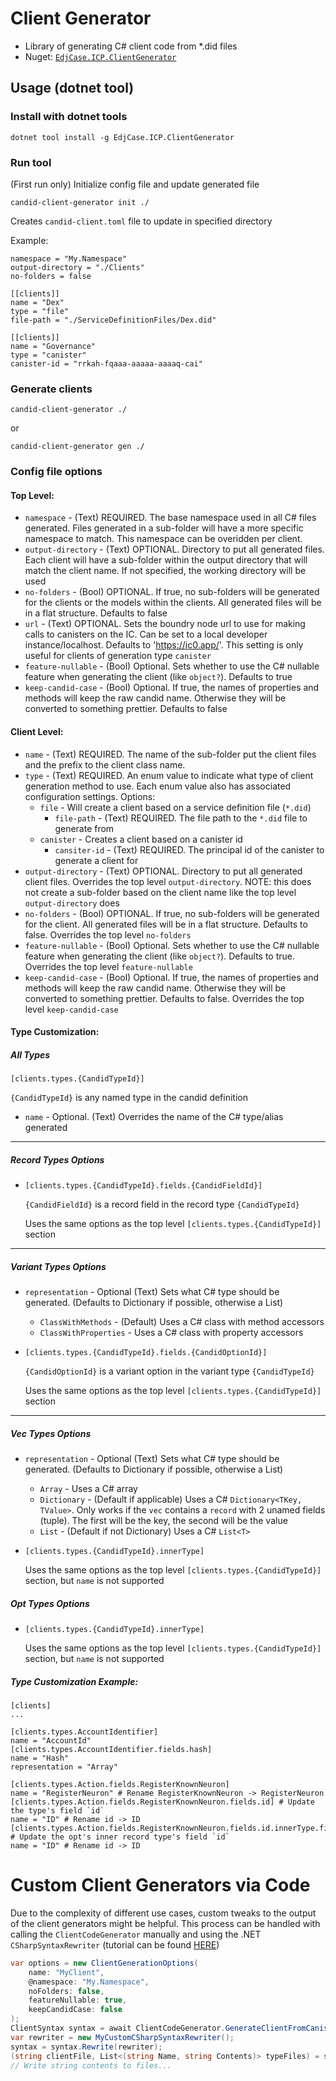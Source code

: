 # Client Generator

- Library of generating C# client code from \*.did files
- Nuget: [`EdjCase.ICP.ClientGenerator`](https://www.nuget.org/packages/EdjCase.ICP.ClientGenerator)

## Usage (dotnet tool)

### Install with dotnet tools

```
dotnet tool install -g EdjCase.ICP.ClientGenerator
```

### Run tool

(First run only) Initialize config file and update generated file

```
candid-client-generator init ./
```

Creates `candid-client.toml` file to update in specified directory

Example:

```
namespace = "My.Namespace"
output-directory = "./Clients"
no-folders = false

[[clients]]
name = "Dex"
type = "file"
file-path = "./ServiceDefinitionFiles/Dex.did"

[[clients]]
name = "Governance"
type = "canister"
canister-id = "rrkah-fqaaa-aaaaa-aaaaq-cai"
```

### Generate clients

```
candid-client-generator ./
```

or

```
candid-client-generator gen ./
```

### Config file options

#### Top Level:

- `namespace` - (Text) REQUIRED. The base namespace used in all C# files generated.
  Files generated in a sub-folder will have a more specific namespace to match. This namespace can be overidden per client.
- `output-directory` - (Text) OPTIONAL. Directory to put all generated files. Each client will have a sub-folder within the output directory that will match the client name. If not specified, the working directory will be used
- `no-folders` - (Bool) OPTIONAL. If true, no sub-folders will be generated for the clients or the models within the clients. All generated files will be in a flat structure. Defaults to false
- `url` - (Text) OPTIONAL. Sets the boundry node url to use for making calls to canisters on the IC. Can be set to a local developer instance/localhost. Defaults to 'https://ic0.app/'. This setting is only useful for clients of generation type `canister`
- `feature-nullable` - (Bool) Optional. Sets whether to use the C# nullable feature when generating the client (like `object?`). Defaults to true
- `keep-candid-case` - (Bool) Optional. If true, the names of properties and methods will keep the raw candid name. Otherwise they will be converted to something prettier. Defaults to false

#### Client Level:

- `name` - (Text) REQUIRED. The name of the sub-folder put the client files and the prefix to the client class name.
- `type` - (Text) REQUIRED. An enum value to indicate what type of client generation method to use. Each enum value also has associated configuration settings. Options:
  - `file` - Will create a client based on a service definition file (`*.did`)
    - `file-path` - (Text) REQUIRED. The file path to the `*.did` file to generate from
  - `canister` - Creates a client based on a canister id
    - `cansiter-id` - (Text) REQUIRED. The principal id of the canister to generate a client for
- `output-directory` - (Text) OPTIONAL. Directory to put all generated client files. Overrides the top level `output-directory`. NOTE: this does not create a sub-folder based on the client name like the top level `output-directory` does
- `no-folders` - (Bool) OPTIONAL. If true, no sub-folders will be generated for the client. All generated files will be in a flat structure. Defaults to false. Overrides the top level `no-folders`
- `feature-nullable` - (Bool) Optional. Sets whether to use the C# nullable feature when generating the client (like `object?`). Defaults to true. Overrides the top level `feature-nullable`
- `keep-candid-case` - (Bool) Optional. If true, the names of properties and methods will keep the raw candid name. Otherwise they will be converted to something prettier. Defaults to false. Overrides the top level `keep-candid-case`

#### Type Customization:

##### All Types

`[clients.types.{CandidTypeId}]`

`{CandidTypeId}` is any named type in the candid definition

- `name` - Optional. (Text) Overrides the name of the C# type/alias generated

---

##### Record Types Options

- `[clients.types.{CandidTypeId}.fields.{CandidFieldId}]`

  `{CandidFieldId}` is a record field in the record type `{CandidTypeId}`

  Uses the same options as the top level `[clients.types.{CandidTypeId}]` section

---

##### Variant Types Options

- `representation` - Optional (Text) Sets what C# type should be generated. (Defaults to Dictionary if possible, otherwise a List)

  - `ClassWithMethods` - (Default) Uses a C# class with method accessors
  - `ClassWithProperties` - Uses a C# class with property accessors

- `[clients.types.{CandidTypeId}.fields.{CandidOptionId}]`

  `{CandidOptionId}` is a variant option in the variant type `{CandidTypeId}`

  Uses the same options as the top level `[clients.types.{CandidTypeId}]` section

---

##### Vec Types Options

- `representation` - Optional (Text) Sets what C# type should be generated. (Defaults to Dictionary if possible, otherwise a List)

  - `Array` - Uses a C# array
  - `Dictionary` - (Default if applicable) Uses a C# `Dictionary<TKey, TValue>`. Only works if the `vec` contains a `record` with 2 unamed fields (tuple). The first will be the key, the second will be the value
  - `List` - (Default if not Dictionary) Uses a C# `List<T>`

- `[clients.types.{CandidTypeId}.innerType]`

  Uses the same options as the top level `[clients.types.{CandidTypeId}]` section, but `name` is not supported

##### Opt Types Options

- `[clients.types.{CandidTypeId}.innerType]`

  Uses the same options as the top level `[clients.types.{CandidTypeId}]` section, but `name` is not supported

##### Type Customization Example:

```
[clients]
...

[clients.types.AccountIdentifier]
name = "AccountId"
[clients.types.AccountIdentifier.fields.hash]
name = "Hash"
representation = "Array"

[clients.types.Action.fields.RegisterKnownNeuron]
name = "RegisterNeuron" # Rename RegisterKnownNeuron -> RegisterNeuron
[clients.types.Action.fields.RegisterKnownNeuron.fields.id] # Update the type's field `id`
name = "ID" # Rename id -> ID
[clients.types.Action.fields.RegisterKnownNeuron.fields.id.innerType.fields.id] # Update the opt's inner record type's field `id`
name = "ID" # Rename id -> ID
```

# Custom Client Generators via Code

Due to the complexity of different use cases, custom tweaks to the output of the client generators might be helpful. This process
can be handled with calling the `ClientCodeGenerator` manually and using the .NET `CSharpSyntaxRewriter` (tutorial can be found [HERE](https://joshvarty.com/2014/08/15/learn-roslyn-now-part-5-csharpsyntaxrewriter/))

```cs
var options = new ClientGenerationOptions(
	name: "MyClient",
	@namespace: "My.Namespace",
	noFolders: false,
	featureNullable: true,
	keepCandidCase: false
);
ClientSyntax syntax = await ClientCodeGenerator.GenerateClientFromCanisterAsync(canisterId, options);
var rewriter = new MyCustomCSharpSyntaxRewriter();
syntax = syntax.Rewrite(rewriter);
(string clientFile, List<(string Name, string Contents)> typeFiles) = syntax.GenerateFileContents();
// Write string contents to files...
```

